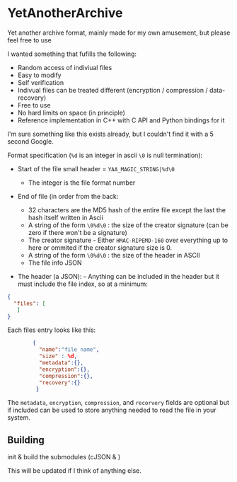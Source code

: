 # YetAnotherArchive
Yet another archive format, mainly made for my own amusement, but please feel free to use

I wanted something that fufills the following:
  * Random access of indiviual files
  * Easy to modify
  * Self verification
  * Indivual files can be treated different (encryption / compression / data-recovery)
  * Free to use
  * No hard limits on space (in principle)
  * Reference implementation in C++ with C API and Python bindings for it
  
I'm sure something like this exists already, but I couldn't find it with a 5 second Google.
 

Format specification (`%d` is an integer in ascii `\0` is null termination):

  * Start of the file small header = `YAA_MAGIC_STRING|%d\0` 
    - The integer is the file format number
  
  * End of file (in order from the back:
    - 32 characters are the MD5 hash of the entire file except the last the hash itself written in Ascii
    - A string of the form `\0%d\0` : the size of the creator signature (can be zero if there won't be a signature)
    - The creator signature - Either `HMAC-RIPEMD-160` over everything up to here or ommited if the creator signature size is 0. 
    - A string of the form `\0%d\0` : the size of the header in ASCII
    - The file info JSON
    
   * The header (a JSON):
    - Anything can be included in the header but it must include the file index, so at a minimum:
```json
{
  "files": [
   ]
}
```    

Each files entry looks like this:

```json
        {
          "name":"file name",
          "size" : %d,
          "metadata":{},
          "encryption":{},
          "compression":{},
          "recovery":{}
         }
```

The `metadata`, `encryption`, `compression`, and `recorvery` fields are optional but if included can be used to store anything needed to read the file in your system.



## Building

init & build the submodules (cJSON &  )

This will be updated if I think of anything else.






   

